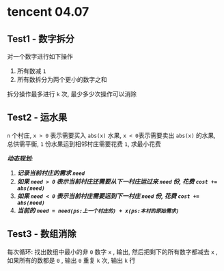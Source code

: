 # tencent 04.07

## Test1 - 数字拆分

对一个数字进行如下操作

1. 所有数减 `1`
2. 所有数拆分为两个更小的数字之和   

拆分操作最多进行 `k` 次, 最少多少次操作可以消除


## Test2 - 运水果

 `n` 个村庄, `x > 0` 表示需要买入 `abs(x)` 水果, `x < 0`表示需要卖出 `abs(x)` 的水果, 总供需平衡, `1` 份水果运到相邻村庄需要花费 `1`, 求最小花费

***动态规划:*** 

1. ***记录当前村庄的需求 `need`***
2. ***如果 `need > 0` 表示当前村庄还需要从下一村庄运过来 `need` 份, 花费 `cost += abs(need)`***
3. ***如果 `need < 0` 表示当前村庄需要运到下一村庄 `need` 份, 花费 `cost += abs(need)`***
4. ***当前的 `need = need(ps:上一个村庄的) + x(ps:本村的原始需求)`***

## Test3 - 数组消除

每次循环: 找出数组中最小的非 `0` 数字 `x` , 输出, 然后把剩下的所有数字都减去 `x` , 如果所有的数都是 `0` , 输出 `0` 
重复 `k` 次, 输出 `k` 行
